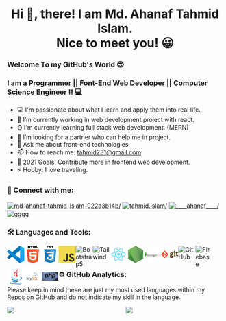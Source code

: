 <h1 align="center">Hi 👋, there! I am Md. Ahanaf Tahmid Islam.<br> Nice to meet you! 😀 </h1>

### Welcome To my GitHub's World 😎
### I am a Programmer || Font-End Web Developer || Computer Science Engineer !! 💻
- 💻 I'm passionate about what I learn and apply them into real life.
- 🔭 I’m currently working in web development project with react.
- ⌚ I'm currently learning full stack web development. (MERN)
- 👯 I’m looking for a partner who can help me in project.
- 💬 Ask me about front-end technologies.
- 📫 How to reach me: tahmid231@gmail.com
- 🥅 2021 Goals: Contribute more in frontend web development.
- ⚡ Hobby: I love traveling.

<h3 align="left">🤝 Connect with me:</h3>
<p align="left">

<a href="https://www.linkedin.com/in/md-ahanaf-tahmid-islam-922a3b14b/" target="_blank"><img align="center" src="https://cdn-icons-png.flaticon.com/512/174/174857.png" alt="md-ahanaf-tahmid-islam-922a3b14b/" height="30" width="40" /></a>
<a href="https://www.facebook.com/ahanaf.tahmid.islam/" target="_blank"><img align="center" src="https://cdn-icons-png.flaticon.com/512/733/733547.png" alt="tahmid.islam/" height="30" width="40" /></a>
<a href="https://www.instagram.com/____ahanaf____/" target="_blank"><img align="center" src="https://cdn-icons-png.flaticon.com/512/2111/2111463.png" alt="____ahanaf____/" height="30" width="40" /></a>
 <a href="https://medium.com/@tahmid231" target="_blank"><img align="center" src="https://cdns.iconmonstr.com/wp-content/assets/preview/2018/240/iconmonstr-medium-3.png" alt="gggg" height="30" width="40" /></a>
</p>

### 🛠️ Languages and Tools:

<img align="left" alt="Visual Studio Code" width="40px" src="https://raw.githubusercontent.com/github/explore/80688e429a7d4ef2fca1e82350fe8e3517d3494d/topics/visual-studio-code/visual-studio-code.png" />
<img align="left" alt="HTML5" width="40px" src="https://raw.githubusercontent.com/github/explore/80688e429a7d4ef2fca1e82350fe8e3517d3494d/topics/html/html.png" />
<img align="left" alt="CSS3" width="40px" src="https://raw.githubusercontent.com/github/explore/80688e429a7d4ef2fca1e82350fe8e3517d3494d/topics/css/css.png" />
<img align="left" alt="JavaScript" width="40px" src="https://raw.githubusercontent.com/github/explore/80688e429a7d4ef2fca1e82350fe8e3517d3494d/topics/javascript/javascript.png" />
<img align="left" alt="Bootstrap5" width="40px" src="https://pbs.twimg.com/profile_images/1273081551354396672/-Tzadxix_400x400.jpg"/>
<img align="left" alt="Tailwind" width="40px" src="https://res.cloudinary.com/practicaldev/image/fetch/s--zKQJKp9C--/c_imagga_scale,f_auto,fl_progressive,h_1080,q_auto,w_1080/https://dev-to-uploads.s3.amazonaws.com/i/1jqa96mtdymq7ydgjqf1.png"/>
<img align="left" alt="React" width="40px" src="https://raw.githubusercontent.com/github/explore/80688e429a7d4ef2fca1e82350fe8e3517d3494d/topics/react/react.png" />
<img align="left" alt="Node.js" width="40px" src="https://raw.githubusercontent.com/github/explore/80688e429a7d4ef2fca1e82350fe8e3517d3494d/topics/nodejs/nodejs.png" />
<img align="left" alt="MongoDB" width="40px" src="https://raw.githubusercontent.com/github/explore/80688e429a7d4ef2fca1e82350fe8e3517d3494d/topics/mongodb/mongodb.png" />
<img align="left" alt="Git" width="40px" src="https://raw.githubusercontent.com/github/explore/80688e429a7d4ef2fca1e82350fe8e3517d3494d/topics/git/git.png" />
<img align="left" alt="GitHub" width="40px" src="https://cdns.iconmonstr.com/wp-content/assets/preview/2012/240/iconmonstr-github-1.png" />
<img align="left" alt="Firebase" width="40px" src="https://www.vectorlogo.zone/logos/firebase/firebase-icon.svg" alt="firebase"/>
<img align="left" alt="Java" width="40px" src="https://raw.githubusercontent.com/devicons/devicon/master/icons/java/java-original.svg" />
<img align="left" alt="MySQL" width="40px" src="https://raw.githubusercontent.com/github/explore/80688e429a7d4ef2fca1e82350fe8e3517d3494d/topics/mysql/mysql.png" />
<img align="left" alt="PHP" width="40px" src="https://raw.githubusercontent.com/devicons/devicon/master/icons/php/php-original.svg" />
<br/> <br/>

### ⚙️ GitHub Analytics:
<p>Please keep in mind these are just my most used languages within my Repos on GitHub and do not indicate my skill in the language.</p>
<a href='https://github.com/Tahmid-islam'>
  <img align='left' width='45%' src='https://github-readme-stats.vercel.app/api/top-langs/?username=Tahmid-islam&theme=vision-friendly-dark&layout=compact&hide=python,powershell'>
</a>
<a href='https://github.com/Tahmid-islam'>
  <img align='right' width='45%' src='https://github-readme-stats.vercel.app/api?username=Tahmid-islam&theme=vision-friendly-dark&show_icons=true'>
</a>

